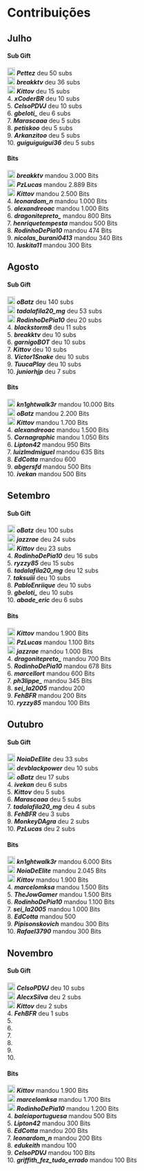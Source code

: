 # Contribuições


## Julho
<!-- tabs:start -->

#### **Sub Gift**

<img src="https://static.twitchcdn.net/assets/GiftBadge-Gold_36-1b402f71cfd08a9bcbaa.png" width="18px"/> ***Pettez*** deu 50 subs <br>
<img src="https://static.twitchcdn.net/assets/GiftBadge-Silver_36-bb7c268e0452a2cdcc8d.png" width="18px"/> ***breakktv*** deu 36 subs <br>
<img src="https://static.twitchcdn.net/assets/GiftBadge-Bronze_36-fd0ee2ef5196b3414a2f.png" width="18px"/> ***Kittov*** deu 15 subs <br>
4. ***xCoderBR*** deu 10 subs <br>
5. ***CelsoPDVJ*** deu 10 subs <br>
6. ***gbeloti_*** deu 6 subs <br>
7. ***Marascaaa*** deu 5 subs <br>
8. ***petiskoo*** deu 5 subs <br>
9. ***Arkanzitoo*** deu 5 subs <br>
10. ***guiguiguigui36*** deu 5 subs <br>

#### **Bits**

<img src="https://static.twitchcdn.net/assets/BitsBadge-Gold_36-c8f77c18519f2a9a0e1c.png" width="18px"/> ***breakktv*** mandou 3.000 Bits <br>
<img src="https://static.twitchcdn.net/assets/BitsBadge-Silver_36-2194db3d68f51d3dd14c.png" width="18px"/> ***PzLucas*** mandou 2.889 Bits <br>
<img src="https://static.twitchcdn.net/assets/BitsBadge-Bronze_36-a9a8deeb17fa7fd7b7b3.png" width="18px"/> ***Kittov*** mandou 2.500 Bits <br>
4. ***leonardom_n*** mandou 1.000 Bits <br>
5. ***alexandreoac*** mandou 1.000 Bits <br>
6. ***dragonitepreto_*** mandou 800 Bits <br>
7. ***henriquetempesta*** mandou 500 Bits <br>
8. ***RodinhoDePia10*** mandou 474 Bits <br>
9. ***nicolas_burani0413*** mandou 340 Bits <br>
10. ***luskita11*** mandou 300 Bits <br>

<!-- tabs:end -->

## Agosto

<!-- tabs:start -->

#### **Sub Gift**

<img src="https://static.twitchcdn.net/assets/GiftBadge-Gold_36-1b402f71cfd08a9bcbaa.png" width="18px"/> ***oBatz*** deu 140 subs <br>
<img src="https://static.twitchcdn.net/assets/GiftBadge-Silver_36-bb7c268e0452a2cdcc8d.png" width="18px"/> ***tadalafila20_mg*** deu 53 subs <br>
<img src="https://static.twitchcdn.net/assets/GiftBadge-Bronze_36-fd0ee2ef5196b3414a2f.png" width="18px"/> ***RodinhoDePia10*** deu 20 subs <br>
4. ***blackstorm8*** deu 11 subs <br>
5. ***breakktv*** deu 10 subs <br>
6. ***garnigoBOT*** deu 10 subs <br>
7. ***Kittov*** deu 10 subs <br>
8. ***Victor1Snake*** deu 10 subs <br>
9. ***TuucaPlay*** deu 10 subs <br>
10. ***juniorhjp*** deu 7 subs <br>

#### **Bits**

<img src="https://static.twitchcdn.net/assets/BitsBadge-Gold_36-c8f77c18519f2a9a0e1c.png" width="18px"/> ***kn1ghtwalk3r*** mandou 10.000 Bits <br>
<img src="https://static.twitchcdn.net/assets/BitsBadge-Silver_36-2194db3d68f51d3dd14c.png" width="18px"/> ***oBatz*** mandou 2.200 Bits <br>
<img src="https://static.twitchcdn.net/assets/BitsBadge-Bronze_36-a9a8deeb17fa7fd7b7b3.png" width="18px"/> ***Kittov*** mandou 1.700 Bits <br>
4. ***alexandreoac*** mandou 1.500 Bits <br>
5. ***Cornagraphic*** mandou 1.050 Bits <br>
6. ***Lipton42*** mandou 950 Bits <br>
7. ***luizlmdmiguel*** mandou 635 Bits <br>
8. ***EdCotta*** mandou 600 <br>
9. ***abgersfd*** mandou 500 Bits <br>
10. ***ivekan*** mandou 500 Bits <br>

<!-- tabs:end -->


## Setembro

<!-- tabs:start -->

#### **Sub Gift**

<img src="https://static.twitchcdn.net/assets/GiftBadge-Gold_36-1b402f71cfd08a9bcbaa.png" width="18px"/> ***oBatz*** deu 100 subs <br>
<img src="https://static.twitchcdn.net/assets/GiftBadge-Silver_36-bb7c268e0452a2cdcc8d.png" width="18px"/> ***jazzrae*** deu 24 subs <br>
<img src="https://static.twitchcdn.net/assets/GiftBadge-Bronze_36-fd0ee2ef5196b3414a2f.png" width="18px"/> ***Kittov*** deu 23 subs <br>
4. ***RodinhoDePia10*** deu 16 subs <br>
5. ***ryzzy85*** deu 15 subs <br>
6. ***tadalafila20_mg*** deu 12 subs <br>
7. ***taksuiii*** deu 10 subs <br>
8. ***PabloEnriique*** deu 10 subs <br>
9. ***gbeloti_*** deu 10 subs <br>
10. ***abade_eric*** deu 6 subs <br>

#### **Bits**

<img src="https://static.twitchcdn.net/assets/BitsBadge-Gold_36-c8f77c18519f2a9a0e1c.png" width="18px"/> ***Kittov*** mandou 1.900 Bits <br>
<img src="https://static.twitchcdn.net/assets/BitsBadge-Silver_36-2194db3d68f51d3dd14c.png" width="18px"/> ***PzLucas*** mandou 1.100 Bits <br>
<img src="https://static.twitchcdn.net/assets/BitsBadge-Bronze_36-a9a8deeb17fa7fd7b7b3.png" width="18px"/> ***jazzrae*** mandou 1.000 Bits <br>
4. ***dragonitepreto_*** mandou 700 Bits <br>
5. ***RodinhoDePia10*** mandou 678 Bits <br>
6. ***marcellort*** mandou 600 Bits <br>
7. ***ph3lippe_*** mandou 345 Bits <br>
8. ***sei_la2005*** mandou 200 <br>
9. ***FehBFR*** mandou 200 Bits <br>
10. ***ryzzy85*** mandou 100 Bits <br>

<!-- tabs:end -->


## Outubro

<!-- tabs:start -->

#### **Sub Gift**

<img src="https://static.twitchcdn.net/assets/GiftBadge-Gold_36-1b402f71cfd08a9bcbaa.png" width="18px"/> ***NoiaDeElite*** deu 33 subs <br>
<img src="https://static.twitchcdn.net/assets/GiftBadge-Silver_36-bb7c268e0452a2cdcc8d.png" width="18px"/> ***devblackpower*** deu 10 subs <br>
<img src="https://static.twitchcdn.net/assets/GiftBadge-Bronze_36-fd0ee2ef5196b3414a2f.png" width="18px"/> ***oBatz*** deu 17 subs <br>
4. ***ivekan*** deu 6 subs <br>
5. ***Kittov*** deu 5 subs <br>
6. ***Marascaaa*** deu 5 subs <br>
7. ***tadalafila20_mg*** deu 4 subs <br>
8. ***FehBFR*** deu 3 subs <br>
9. ***MonkeyDAgra*** deu 2 subs <br>
10. ***PzLucas*** deu 2 subs <br>

#### **Bits**

<img src="https://static.twitchcdn.net/assets/BitsBadge-Gold_36-c8f77c18519f2a9a0e1c.png" width="18px"/> ***kn1ghtwalk3r*** mandou 6.000 Bits <br>
<img src="https://static.twitchcdn.net/assets/BitsBadge-Silver_36-2194db3d68f51d3dd14c.png" width="18px"/> ***NoiaDeElite*** mandou 2.045 Bits <br>
<img src="https://static.twitchcdn.net/assets/BitsBadge-Bronze_36-a9a8deeb17fa7fd7b7b3.png" width="18px"/> ***Kittov*** mandou 1.900 Bits <br>
4. ***marcelomksa*** mandou 1.500 Bits <br>
5. ***TheJowGamer*** mandou 1.500 Bits <br>
6. ***RodinhoDePia10*** mandou 1.100 Bits <br>
7. ***sei_la2005*** mandou 1.000 Bits <br>
8. ***EdCotta*** mandou 500 <br>
9. ***Pipisonskovich*** mandou 300 Bits <br>
10. ***Rafael3790*** mandou 300 Bits <br>

<!-- tabs:end -->

## Novembro

<!-- tabs:start -->

#### **Sub Gift**

<img src="https://static.twitchcdn.net/assets/GiftBadge-Gold_36-1b402f71cfd08a9bcbaa.png" width="18px"/> ***CelsoPDVJ*** deu 10 subs <br>
<img src="https://static.twitchcdn.net/assets/GiftBadge-Silver_36-bb7c268e0452a2cdcc8d.png" width="18px"/> ***AlecxSilva*** deu 2 subs <br>
<img src="https://static.twitchcdn.net/assets/GiftBadge-Bronze_36-fd0ee2ef5196b3414a2f.png" width="18px"/> ***Kittov*** deu 2 subs <br>
4. ***FehBFR*** deu 1 subs <br>
5. <br>
6. <br>
7. <br>
8. <br>
9. <br>
10. <br>

#### **Bits**

<img src="https://static.twitchcdn.net/assets/BitsBadge-Gold_36-c8f77c18519f2a9a0e1c.png" width="18px"/> ***Kittov*** mandou 1.900 Bits <br>
<img src="https://static.twitchcdn.net/assets/BitsBadge-Silver_36-2194db3d68f51d3dd14c.png" width="18px"/> ***marcelomksa*** mandou 1.700 Bits <br>
<img src="https://static.twitchcdn.net/assets/BitsBadge-Bronze_36-a9a8deeb17fa7fd7b7b3.png" width="18px"/> ***RodinhoDePia10*** mandou 1.200 Bits <br>
4. ***baleiaportuguesa*** mandou 500 Bits <br>
5. ***Lipton42*** mandou 300 Bits <br>
6. ***EdCotta*** mandou 200 Bits <br>
7. ***leonardom_n*** mandou 200 Bits <br>
8. ***edukeith*** mandou 100 <br>
9. ***CelsoPDVJ*** mandou 100 Bits <br>
10. ***griffith_fez_tudo_errado*** mandou 100 Bits <br>

<!-- tabs:end -->